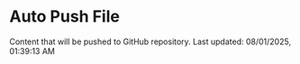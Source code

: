# Auto Push File

Content that will be pushed to GitHub repository.
Last updated: 08/01/2025, 01:39:13 AM